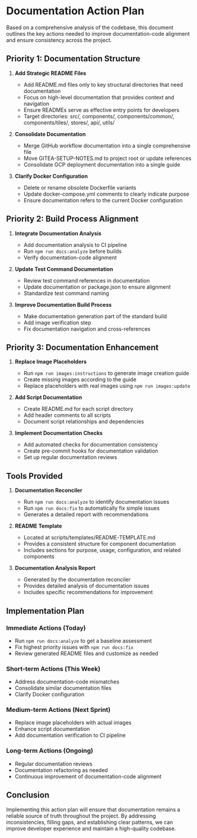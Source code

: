 # Documentation Action Plan

Based on a comprehensive analysis of the codebase, this document outlines the key actions needed to improve documentation-code alignment and ensure consistency across the project.

## Priority 1: Documentation Structure

1. **Add Strategic README Files**
   - Add README.md files only to key structural directories that need documentation
   - Focus on high-level documentation that provides context and navigation
   - Ensure READMEs serve as effective entry points for developers
   - Target directories: src/, components/, components/common/, components/tiles/, stores/, api/, utils/

2. **Consolidate Documentation**
   - Merge GitHub workflow documentation into a single comprehensive file
   - Move GITEA-SETUP-NOTES.md to project root or update references
   - Consolidate GCP deployment documentation into a single guide

3. **Clarify Docker Configuration**
   - Delete or rename obsolete Dockerfile variants
   - Update docker-compose.yml comments to clearly indicate purpose
   - Ensure documentation refers to the current Docker configuration

## Priority 2: Build Process Alignment

1. **Integrate Documentation Analysis**
   - Add documentation analysis to CI pipeline
   - Run `npm run docs:analyze` before builds
   - Verify documentation-code alignment

2. **Update Test Command Documentation**
   - Review test command references in documentation
   - Update documentation or package.json to ensure alignment
   - Standardize test command naming

3. **Improve Documentation Build Process**
   - Make documentation generation part of the standard build
   - Add image verification step
   - Fix documentation navigation and cross-references

## Priority 3: Documentation Enhancement

1. **Replace Image Placeholders**
   - Run `npm run images:instructions` to generate image creation guide
   - Create missing images according to the guide
   - Replace placeholders with real images using `npm run images:update`

2. **Add Script Documentation**
   - Create README.md for each script directory
   - Add header comments to all scripts
   - Document script relationships and dependencies

3. **Implement Documentation Checks**
   - Add automated checks for documentation consistency
   - Create pre-commit hooks for documentation validation
   - Set up regular documentation reviews

## Tools Provided

1. **Documentation Reconciler**
   - Run `npm run docs:analyze` to identify documentation issues
   - Run `npm run docs:fix` to automatically fix simple issues
   - Generates a detailed report with recommendations

2. **README Template**
   - Located at scripts/templates/README-TEMPLATE.md
   - Provides a consistent structure for component documentation
   - Includes sections for purpose, usage, configuration, and related components

3. **Documentation Analysis Report**
   - Generated by the documentation reconciler
   - Provides detailed analysis of documentation issues
   - Includes specific recommendations for improvement

## Implementation Plan

### Immediate Actions (Today)
- Run `npm run docs:analyze` to get a baseline assessment
- Fix highest priority issues with `npm run docs:fix`
- Review generated README files and customize as needed

### Short-term Actions (This Week)
- Address documentation-code mismatches
- Consolidate similar documentation files
- Clarify Docker configuration

### Medium-term Actions (Next Sprint)
- Replace image placeholders with actual images
- Enhance script documentation
- Add documentation verification to CI pipeline

### Long-term Actions (Ongoing)
- Regular documentation reviews
- Documentation refactoring as needed
- Continuous improvement of documentation-code alignment

## Conclusion

Implementing this action plan will ensure that documentation remains a reliable source of truth throughout the project. By addressing inconsistencies, filling gaps, and establishing clear patterns, we can improve developer experience and maintain a high-quality codebase.